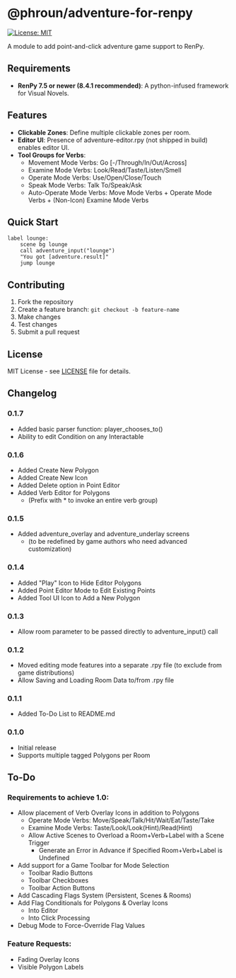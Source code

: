 # @phroun/adventure-for-renpy

[![License: MIT](https://img.shields.io/badge/License-MIT-yellow.svg)](https://opensource.org/licenses/MIT)

A module to add point-and-click adventure game support to RenPy.

## Requirements

- **RenPy 7.5 or newer (8.4.1 recommended)**: A python-infused framework for Visual Novels.

## Features

- **Clickable Zones**: Define multiple clickable zones per room.
- **Editor UI**: Presence of adventure-editor.rpy (not shipped in build) enables editor UI.
- **Tool Groups for Verbs**:
  - Movement Mode Verbs: Go [-/Through/In/Out/Across]
  - Examine Mode Verbs: Look/Read/Taste/Listen/Smell
  - Operate Mode Verbs: Use/Open/Close/Touch
  - Speak Mode Verbs: Talk To/Speak/Ask
  - Auto-Operate Mode Verbs: Move Mode Verbs + Operate Mode Verbs + (Non-Icon) Examine Mode Verbs

## Quick Start

```rpy
label lounge:
    scene bg lounge
    call adventure_input("lounge")
    "You got [adventure.result]"
    jump lounge
```

## Contributing

1. Fork the repository
2. Create a feature branch: `git checkout -b feature-name`
3. Make changes
4. Test changes
5. Submit a pull request

## License

MIT License - see [LICENSE](LICENSE) file for details.

## Changelog

### 0.1.7
- Added basic parser function:  player_chooses_to()
- Ability to edit Condition on any Interactable

### 0.1.6
- Added Create New Polygon
- Added Create New Icon
- Added Delete option in Point Editor
- Added Verb Editor for Polygons
  - (Prefix with * to invoke an entire verb group)

### 0.1.5
- Added adventure_overlay and adventure_underlay screens
  - (to be redefined by game authors who need advanced customization)
  
### 0.1.4
- Added "Play" Icon to Hide Editor Polygons
- Added Point Editor Mode to Edit Existing Points
- Added Tool UI Icon to Add a New Polygon

### 0.1.3
- Allow room parameter to be passed directly to adventure_input() call

### 0.1.2
- Moved editing mode features into a separate .rpy file (to exclude from game distributions)
- Allow Saving and Loading Room Data to/from .rpy file

### 0.1.1
- Added To-Do List to README.md

### 0.1.0
- Initial release
- Supports multiple tagged Polygons per Room

## To-Do

### Requirements to achieve 1.0:

- Allow placement of Verb Overlay Icons in addition to Polygons
  - Operate Mode Verbs: Move/Speak/Talk/Hit/Wait/Eat/Taste/Take
  - Examine Mode Verbs: Taste/Look/Look(Hint)/Read(Hint)
  - Allow Active Scenes to Overload a Room+Verb+Label with a Scene Trigger
    - Generate an Error in Advance if Specified Room+Verb+Label is Undefined
- Add support for a Game Toolbar for Mode Selection
  - Toolbar Radio Buttons
  - Toolbar Checkboxes
  - Toolbar Action Buttons
- Add Cascading Flags System (Persistent, Scenes & Rooms)
- Add Flag Conditionals for Polygons & Overlay Icons
  - Into Editor
  - Into Click Processing
- Debug Mode to Force-Override Flag Values

### Feature Requests:

- Fading Overlay Icons
- Visible Polygon Labels
